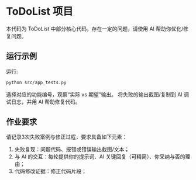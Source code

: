# ToDoList 项目

本代码为 ToDoList 中部分核心代码，存在一定的问题，请使用 AI 帮助你优化/修复问题。

## 运行示例

运行:
```bash
python src/app_tests.py
```
选择对应的功能编号，观察“实际 vs 期望”输出。
将失败的输出截图/复制到 AI 调试日志，并用 AI 帮助修复代码。

## 作业要求

请记录3次失败案例与修正过程，要求具备如下元素：
1. 失败复现：问题代码、报错或错误输出截图/文本；
2. 与 AI 的交互：每轮提供你的提示词、AI 关键回复（可精简）、你采纳与否的理由；
3. 代码修改证据：修正代码片段；

